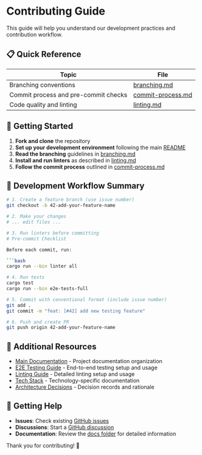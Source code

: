 # Contributing Guide

This guide will help you understand our development practices and contribution workflow.

## 📋 Quick Reference

| Topic                                | File                                     |
| ------------------------------------ | ---------------------------------------- |
| Branching conventions                | [branching.md](./branching.md)           |
| Commit process and pre-commit checks | [commit-process.md](./commit-process.md) |
| Code quality and linting             | [linting.md](./linting.md)               |

## 🚀 Getting Started

1. **Fork and clone** the repository
2. **Set up your development environment** following the main [README](../../README.md)
3. **Read the branching** guidelines in [branching.md](./branching.md)
4. **Install and run linters** as described in [linting.md](./linting.md)
5. **Follow the commit process** outlined in [commit-process.md](./commit-process.md)

## 🔧 Development Workflow Summary

````bash
# 1. Create a feature branch (use issue number)
git checkout -b 42-add-your-feature-name

# 2. Make your changes
# ... edit files ...

# 3. Run linters before committing
# Pre-commit Checklist

Before each commit, run:

```bash
cargo run --bin linter all

# 4. Run tests
cargo test
cargo run --bin e2e-tests-full

# 5. Commit with conventional format (include issue number)
git add .
git commit -m "feat: [#42] add new testing feature"

# 6. Push and create PR
git push origin 42-add-your-feature-name
````

## 📖 Additional Resources

- [Main Documentation](../documentation.md) - Project documentation organization
- [E2E Testing Guide](../e2e-testing.md) - End-to-end testing setup and usage
- [Linting Guide](../linting.md) - Detailed linting setup and usage
- [Tech Stack](../tech-stack/) - Technology-specific documentation
- [Architecture Decisions](../decisions/) - Decision records and rationale

## 🤝 Getting Help

- **Issues**: Check existing [GitHub issues](https://github.com/torrust/torrust-tracker-deploy-rust-poc/issues)
- **Discussions**: Start a [GitHub discussion](https://github.com/torrust/torrust-tracker-deploy-rust-poc/discussions)
- **Documentation**: Review the [docs folder](../) for detailed information

Thank you for contributing! 🎉
